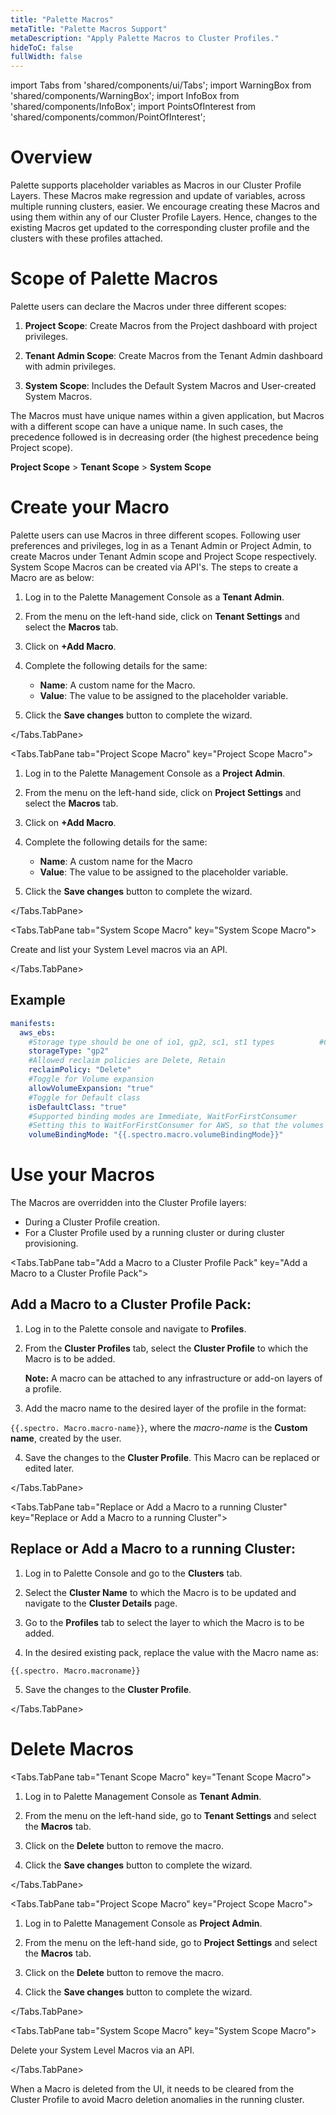 ```yaml
---
title: "Palette Macros"
metaTitle: "Palette Macros Support"
metaDescription: "Apply Palette Macros to Cluster Profiles."
hideToC: false
fullWidth: false
---
```


import Tabs from 'shared/components/ui/Tabs';
import WarningBox from 'shared/components/WarningBox';
import InfoBox from 'shared/components/InfoBox';
import PointsOfInterest from 'shared/components/common/PointOfInterest';

# Overview

Palette supports placeholder variables as Macros in our Cluster Profile Layers. These Macros make regression and update of variables, across multiple running clusters, easier. We encourage creating these Macros and using them within any of our Cluster Profile Layers. Hence, changes to the existing Macros get updated to the corresponding cluster profile and the clusters with these profiles attached. 

# Scope of Palette Macros

Palette users can declare the Macros under three different scopes:

1. **Project Scope**: Create Macros from the Project dashboard with project privileges.


2. **Tenant Admin Scope**: Create Macros from the Tenant Admin dashboard with admin privileges.


3. **System Scope**: Includes the Default System Macros and User-created System Macros.

The Macros must have unique names within a given application, but Macros with a different scope can have a unique name. In such cases, the precedence followed is in decreasing order (the highest precedence being Project scope).


  **Project Scope** > **Tenant Scope** > **System Scope**


# Create your Macro

Palette users can use Macros in three different scopes. Following user preferences and privileges, log in as a Tenant Admin or Project Admin, to create Macros under Tenant Admin scope and Project Scope respectively. System Scope Macros can be created via API's. The steps to create a Macro are as below:

<Tabs>
<Tabs.TabPane tab="Tenant Scope Macro" key="Tenant Scope Macro">

1. Log in to the Palette Management Console as a **Tenant Admin**.


2. From the menu on the left-hand side, click on **Tenant Settings** and select the **Macros** tab.


3. Click on **+Add Macro**. 


4. Complete the following details for the same:
    - **Name**: A custom name for the Macro.
    - **Value**: The value to be assigned to the placeholder variable.


5. Click the **Save changes** button to complete the wizard.

</Tabs.TabPane>

<Tabs.TabPane tab="Project Scope Macro" key="Project Scope Macro">

1. Log in to the Palette Management Console as a **Project Admin**.


2. From the menu on the left-hand side, click on **Project Settings** and select the **Macros** tab.


3. Click on **+Add Macro**.


4. Complete the following details for the same:
    * **Name**: A custom name for the Macro
    * **Value**: The value to be assigned to the placeholder variable.


5. Click the **Save changes** button to complete the wizard.

</Tabs.TabPane>

<Tabs.TabPane tab="System Scope Macro" key="System Scope Macro">

Create and list your System Level macros via an API.

</Tabs.TabPane>

</Tabs>

## Example

```yaml
manifests:
  aws_ebs:
    #Storage type should be one of io1, gp2, sc1, st1 types          #Checkhttps://docs.aws.amazon.com/AWSEC2/latest/UserGuide/ebs-volume-types.html for more details
    storageType: "gp2"
    #Allowed reclaim policies are Delete, Retain
    reclaimPolicy: "Delete"
    #Toggle for Volume expansion
    allowVolumeExpansion: "true"
    #Toggle for Default class
    isDefaultClass: "true"
    #Supported binding modes are Immediate, WaitForFirstConsumer
    #Setting this to WaitForFirstConsumer for AWS, so that the volumes gets created in the same AZ as that of the pods
    volumeBindingMode: "{{.spectro.macro.volumeBindingMode}}"
```
# Use your Macros

The Macros are overridden into the Cluster Profile layers:
* During a Cluster Profile creation.
* For a Cluster Profile used by a running cluster or during cluster provisioning.

<Tabs>

<Tabs.TabPane tab="Add a Macro to a Cluster Profile Pack" key="Add a Macro to a Cluster Profile Pack">

## Add a Macro to a Cluster Profile Pack:

1. Log in to the Palette console and navigate to **Profiles**.


2. From the **Cluster Profiles** tab, select the **Cluster Profile** to which the Macro is to be added.

    **Note:** A macro can be attached to any infrastructure or add-on layers of a profile.


3. Add the macro name to the desired layer of the profile in the format:

 `{{.spectro. Macro.macro-name}}`, where the *macro-name* is the **Custom name**, created by the user.


4. Save the changes to the **Cluster Profile**. This Macro can be replaced or edited later.


</Tabs.TabPane>

<Tabs.TabPane tab="Replace or Add a Macro to a running Cluster" key="Replace or Add a Macro to a running Cluster">

## Replace or Add a Macro to a running Cluster:

1. ​​Log in to Palette Console and go to the **Clusters** tab.


2. Select the **Cluster Name** to which the Macro is to be updated and navigate to the **Cluster Details** page.


3. Go to the **Profiles** tab to select the layer to which the Macro is to be added.


4. In the desired existing pack, replace the value with the Macro name as:

 `{{.spectro. Macro.macroname}}`


5. Save the changes to the **Cluster Profile**.



</Tabs.TabPane>

</Tabs>

# Delete Macros
<Tabs>

<Tabs.TabPane tab="Tenant Scope Macro" key="Tenant Scope Macro">

1. Log in to Palette Management Console as **Tenant Admin**.


2. From the menu on the left-hand side, go to **Tenant Settings** and select the **Macros** tab. 


3. Click on the **Delete** button to remove the macro.


4. Click the **Save changes** button to complete the wizard.

</Tabs.TabPane>

<Tabs.TabPane tab="Project Scope Macro" key="Project Scope Macro">

1. Log in to Palette Management Console as **Project Admin**.


2. From the menu on the left-hand side, go to **Project Settings** and select the **Macros** tab.


4. Click on the **Delete** button to remove the macro.


5. Click the **Save changes** button to complete the wizard.

</Tabs.TabPane>

<Tabs.TabPane tab="System Scope Macro" key="System Scope Macro">

Delete your System Level Macros via an API.

</Tabs.TabPane>

</Tabs>
<WarningBox>
When a Macro is deleted from the UI, it needs to be  cleared from the Cluster Profile to avoid Macro deletion anomalies in the running cluster.
</WarningBox>





